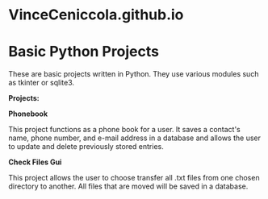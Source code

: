# VinceCeniccola.github.io

<h1>Basic Python Projects</h1>

These are basic projects written in Python.  They use various modules such as tkinter or sqlite3.

<b>Projects:</b>

<b>Phonebook</b>

This project functions as a phone book for a user.  It saves a contact's name, phone number, and e-mail address in a database and allows the user to update and delete previously stored entries.

<b>Check Files Gui</b>

This project allows the user to choose transfer all .txt files from one chosen directory to another.  All files that are moved will be saved in a database.




